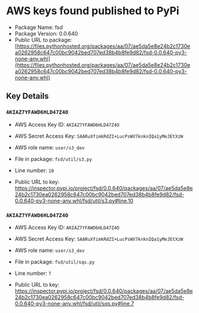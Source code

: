 # AWS keys found published to PyPi

* Package Name: fsd
* Package Version: 0.0.640
* Public URL to package: [https://files.pythonhosted.org/packages/aa/07/ae5da5e8e24b2c1730ea0262958c647c00bc9042bed707ed38b4b8fe9d82/fsd-0.0.640-py3-none-any.whl](https://files.pythonhosted.org/packages/aa/07/ae5da5e8e24b2c1730ea0262958c647c00bc9042bed707ed38b4b8fe9d82/fsd-0.0.640-py3-none-any.whl)

## Key Details

### `AKIAZ7YFAWD6HLD47Z4O`

* AWS Access Key ID: `AKIAZ7YFAWD6HLD47Z4O`
* AWS Secret Access Key: `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` 
* AWS role name: `user/s3_dev`
* File in package: `fsd/util/s3.py`
* Line number: `10`

* Public URL to key: https://inspector.pypi.io/project/fsd/0.0.640/packages/aa/07/ae5da5e8e24b2c1730ea0262958c647c00bc9042bed707ed38b4b8fe9d82/fsd-0.0.640-py3-none-any.whl/fsd/util/s3.py#line.10



### `AKIAZ7YFAWD6HLD47Z4O`

* AWS Access Key ID: `AKIAZ7YFAWD6HLD47Z4O`
* AWS Secret Access Key: `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` 
* AWS role name: `user/s3_dev`
* File in package: `fsd/util/sqs.py`
* Line number: `7`

* Public URL to key: https://inspector.pypi.io/project/fsd/0.0.640/packages/aa/07/ae5da5e8e24b2c1730ea0262958c647c00bc9042bed707ed38b4b8fe9d82/fsd-0.0.640-py3-none-any.whl/fsd/util/sqs.py#line.7


